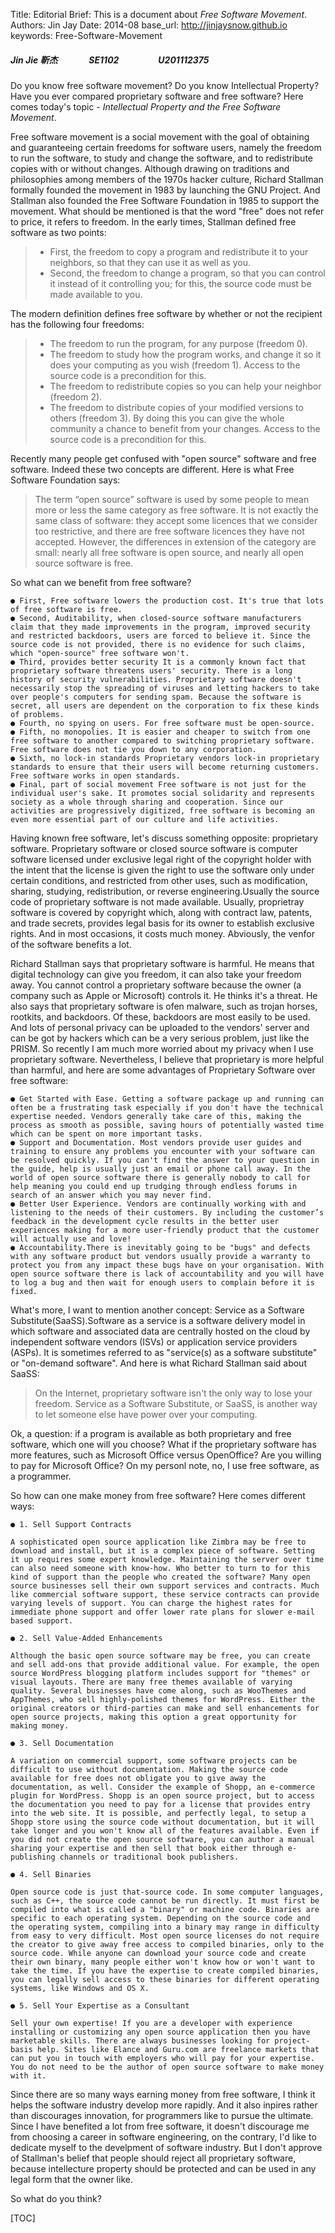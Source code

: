 Title: 	 Editorial
Brief:   This is a document about *Free Software Movement*.
Authors: Jin Jay
Date:    2014-08
base_url: http://jinjaysnow.github.io
keywords: Free-Software-Movement

##### Jin Jie 靳杰 &nbsp;&nbsp;&nbsp;&nbsp;&nbsp;&nbsp;&nbsp;&nbsp;&nbsp;&nbsp;&nbsp;&nbsp;&nbsp;&nbsp;SE1102&nbsp;&nbsp;&nbsp;&nbsp;&nbsp;&nbsp;&nbsp;&nbsp;&nbsp;&nbsp;&nbsp;&nbsp;&nbsp;&nbsp;&nbsp;&nbsp;&nbsp;&nbsp;&nbsp;U201112375
Do you know free software movement? Do you know Intellectual Property? Have you ever compared proprietary software and free software? Here comes today's topic - *Intellectual Property and the Free Software Movement*.

Free software movement is a social movement with the goal of obtaining and guaranteeing certain freedoms for software users, namely the freedom to run the software, to study and change the software, and to redistribute copies with or without changes. Although drawing on traditions and philosophies among members of the 1970s hacker culture, Richard Stallman formally founded the movement in 1983 by launching the GNU Project. And Stallman also founded the Free Software Foundation in 1985 to support the movement. What should be mentioned is that the word "free" does not refer to price, it refers to freedom. In the early times, Stallman defined free software as two points: 

> - First, the freedom to copy a program and redistribute it to your neighbors, so that they can use it as well as you. 
> - Second, the freedom to change a program, so that you can control it instead of it controlling you; for this, the source code must be made available to you. 

The modern definition defines free software by whether or not the recipient has the following four freedoms:
> - The freedom to run the program, for any purpose (freedom 0).
> - The freedom to study how the program works, and change it so it does your computing as you wish (freedom 1). Access to the source code is a precondition for this.
> - The freedom to redistribute copies so you can help your neighbor (freedom 2).
> - The freedom to distribute copies of your modified versions to others (freedom 3). By doing this you can give the whole community a chance to benefit from your changes. Access to the source code is a precondition for this.

Recently many people get confused with "open source" software and free software. Indeed these two concepts are different. Here is what Free Software Foundation says:

> The term “open source” software is used by some people to mean more or less the same category as free software. It is not exactly the same class of software: they accept some licences that we consider too restrictive, and there are free software licences they have not accepted. However, the differences in extension of the category are small: nearly all free software is open source, and nearly all open source software is free.

So what can we benefit from free software?

```
● First, Free software lowers the production cost. It's true that lots of free software is free. 
● Second, Auditability, when closed-source software manufacturers claim that they made improvements in the program, improved security and restricted backdoors, users are forced to believe it. Since the source code is not provided, there is no evidence for such claims, which "open-source" free software won't. 
● Third, provides better security It is a commonly known fact that proprietary software threatens users' security. There is a long history of security vulnerabilities. Proprietary software doesn't necessarily stop the spreading of viruses and letting hackers to take over people's computers for sending spam. Because the software is secret, all users are dependent on the corporation to fix these kinds of problems. 
● Fourth, no spying on users. For free software must be open-source.
● Fifth, no monopolies. It is easier and cheaper to switch from one free software to another compared to switching proprietary software. Free software does not tie you down to any corporation.
● Sixth, no lock-in standards Proprietary vendors lock-in proprietary standards to ensure that their users will become returning customers. Free software works in open standards.
● Final, part of social movement Free software is not just for the individual user's sake. It promotes social solidarity and represents society as a whole through sharing and cooperation. Since our activities are progressively digitized, free software is becoming an even more essential part of our culture and life activities.
```

Having known free software, let's discuss something opposite: proprietary software. Proprietary software or closed source software is computer software licensed under exclusive legal right of the copyright holder with the intent that the license is given the right to use the software only under certain conditions, and restricted from other uses, such as modification, sharing, studying, redistribution, or reverse engineering.Usually the source code of proprietary software is not made available. Usually, proprietray software is covered by copyright which, along with contract law, patents, and trade secrets, provides legal basis for its owner to establish exclusive rights. And in most occasions, it costs much money. Abviously, the venfor of the software benefits a lot.

Richard Stallman says that proprietary software is harmful. He means that digital technology can give you freedom, it can also take your freedom away. You cannot control a proprietary software because the owner (a company such as Apple or Microsoft) controls it. He thinks it's a threat. He also says that proprietary software is ofen malware, such as trojan horses, rootkits, and backdoors. Of these, backdoors are most easily to be used. And lots of personal privacy can be uploaded to the vendors' server and can be got by hackers which can be a very serious problem, just like the PRISM. So recently I am much more worried about my privacy when I use proprietary software. Nevertheless, I believe that proprietary is more helpful than harmful, and here are some advantages of Proprietary Software over free software:

```
● Get Started with Ease. Getting a software package up and running can often be a frustrating task especially if you don't have the technical expertise needed. Vendors generally take care of this, making the process as smooth as possible, saving hours of potentially wasted time which can be spent on more important tasks.
● Support and Documentation. Most vendors provide user guides and training to ensure any problems you encounter with your software can be resolved quickly. If you can't find the answer to your question in the guide, help is usually just an email or phone call away. In the world of open source software there is generally nobody to call for help meaning you could end up trudging through endless forums in search of an answer which you may never find.
● Better User Experience. Vendors are continually working with and listening to the needs of their customers. By including the customer’s feedback in the development cycle results in the better user experiences making for a more user-friendly product that the customer will actually use and love!
● Accountability.There is inevitably going to be "bugs" and defects with any software product but vendors usually provide a warranty to protect you from any impact these bugs have on your organisation. With open source software there is lack of accountability and you will have to log a bug and then wait for enough users to complain before it is fixed.
```
What's more, I want to mention another concept: Service as a Software Substitute(SaaSS).Software as a service is a software delivery model in which software and associated data are centrally hosted on the cloud by independent software vendors (ISVs) or application service providers (ASPs). It is sometimes referred to as "service(s) as a software substitute" or "on-demand software". And here is what Richard Stallman said about SaaSS:

> On the Internet, proprietary software isn't the only way to lose your freedom. Service as a Software Substitute, or SaaSS, is another way to let someone else have power over your computing.

Ok, a question: if a program is available as both proprietary and free software, which one will you choose? What if the proprietary software has more features, such as Microsoft Office versus OpenOffice? Are you willing to pay for Microsoft Office? On my personl note, no, I use free software, as a programmer. 

So how can one make money from free software? Here comes different ways:
```
● 1. Sell Support Contracts 

A sophisticated open source application like Zimbra may be free to download and install, but it is a complex piece of software. Setting it up requires some expert knowledge. Maintaining the server over time can also need someone with know-how. Who better to turn to for this kind of support than the people who created the software? Many open source businesses sell their own support services and contracts. Much like commercial software support, these service contracts can provide varying levels of support. You can charge the highest rates for immediate phone support and offer lower rate plans for slower e-mail based support.

● 2. Sell Value-Added Enhancements

Although the basic open source software may be free, you can create and sell add-ons that provide additional value. For example, the open source WordPress blogging platform includes support for "themes" or visual layouts. There are many free themes available of varying quality. Several businesses have come along, such as WooThemes and AppThemes, who sell highly-polished themes for WordPress. Either the original creators or third-parties can make and sell enhancements for open source projects, making this option a great opportunity for making money.

● 3. Sell Documentation

A variation on commercial support, some software projects can be difficult to use without documentation. Making the source code available for free does not obligate you to give away the documentation, as well. Consider the example of Shopp, an e-commerce plugin for WordPress. Shopp is an open source project, but to access the documentation you need to pay for a license that provides entry into the web site. It is possible, and perfectly legal, to setup a Shopp store using the source code without documentation, but it will take longer and you won't know all of the features available. Even if you did not create the open source software, you can author a manual sharing your expertise and then sell that book either through e-publishing channels or traditional book publishers.

● 4. Sell Binaries

Open source code is just that-source code. In some computer languages, such as C++, the source code cannot be run directly. It must first be compiled into what is called a "binary" or machine code. Binaries are specific to each operating system. Depending on the source code and the operating system, compiling into a binary may range in difficulty from easy to very difficult. Most open source licenses do not require the creator to give away free access to compiled binaries, only to the source code. While anyone can download your source code and create their own binary, many people either won't know how or won't want to take the time. If you have the expertise to create compiled binaries, you can legally sell access to these binaries for different operating systems, like Windows and OS X.

● 5. Sell Your Expertise as a Consultant

Sell your own expertise! If you are a developer with experience installing or customizing any open source application then you have marketable skills. There are always businesses looking for project-basis help. Sites like Elance and Guru.com are freelance markets that can put you in touch with employers who will pay for your expertise. You do not need to be the author of open source software to make money with it.
```
Since there are so many ways earning money from free software, I think it helps the software industry develop more rapidly. And it also inpires rather than discourages innovation, for programmers like to pursue the ultimate. Since I have benefited a lot from free software, it doesn't discourage me from choosing a career in software engineering, on the contrary, I'd like to dedicate myself to the develpment of software industry. But I don't approve of Stallman's belief that people should reject all proprietary software, because intellecture property should be protected and can be used in any legal form that the owner like.

So what do you think?

[TOC]


